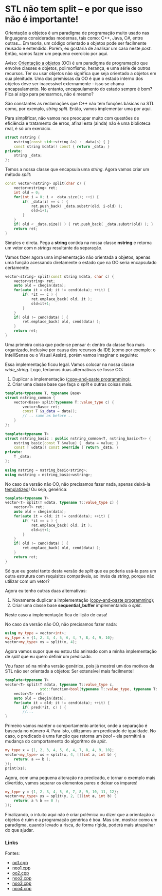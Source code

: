 # STL não tem split – e por que isso não é importante!

Orientação a objetos é um paradigma de programação muito usado nas  linguagens consideradas modernas, tais como: C++, Java, C#, entre  outras… Em teoria, um código orientado a objetos pode ser facilmente  reusado e entendido. Porém, eu gostaria de analisar um caso neste *post*. Então, vamos fazer um pequeno exercício por aqui.

Aviso: [Orientação a objetos](https://en.wikipedia.org/wiki/Object-oriented_programming) (OO) é um paradigma de programação que envolve classes e objetos,  polimorfismo, herança, e uma série de outros recursos. Ter  ou usar objetos não significa que seja orientado a objetos em sua  plenitude. Uma das premissas da OO é que o estado interno dos objetos  deve ser inacessível externamente – isso se chama encapsulamento. No  entanto, encapsulamento do estado sempre é bom? Fica aí algo para  pensarmos, não é mesmo?

São constantes as reclamações que C++ não tem funções básicas na STL como, por exemplo, *string split*. Então, vamos implementar uma por aqui.

Para simplificar, não vamos nos preocupar muito com questões de  eficiência e tratamento de erros, afinal esta (ainda) não é uma  biblioteca real, é só um exercício. 

```cpp
struct nstring {
    nstring(const std::string &s) : _data(s) { }
    const string &data() const { return _data; }
private:
    string _data;
};
```

Temos a nossa classe que encapsula uma *string*. Agora vamos criar um método *split*:

```cpp
const vector<nstring> split(char c) {
    vector<nstring> ret;
    int old = 0;
    for(int i = 0; i < _data.size(); ++i) {
        if( _data[i] == c ) {
            ret.push_back( _data.substr(old, i-old) );
            old=i+1;
        }
    }
    if( old < _data.size() ) { ret.push_back( _data.substr(old) ); }
    return ret;
}
```

Simples e direta. Pega a **string** contida na nossa classe **nstring** e retorna um vetor com n *strings* resultante da separação.

Vamos fazer agora uma implementação não orientada a objetos, apenas  uma função acessando diretamente o estado que na OO seria encapsulado  certamente:

```cpp
vector<string> split(const string &data, char c) {
    vector<string> ret;
    auto old = cbegin(data);
    for(auto it = old; it != cend(data); ++it) {
        if( *it == c ) {
            ret.emplace_back( old, it ); 
            old=it+1;
        }
    }
    if( old != cend(data) ) { 
        ret.emplace_back( old, cend(data) );
    }
    return ret;
}
```

Uma primeira coisa que pode-se pensar é: dentro da classe fica mais  organizado, inclusive por causa dos recursos da IDE (como por exemplo: o IntelliSense ou o Visual Assist), porém vamos imaginar o seguinte:

Essa implementação ficou legal. Vamos colocar na nossa classe *wide_string*. Logo, teríamos duas alternativas se fosse OO:

1. Duplicar a implementação ([copy-and-paste programming](https://en.wikipedia.org/wiki/Copy_and_paste_programming));
1. Criar uma classe base que faça o *split* e outras coisas mais.

```cpp
template<typename T, typename Base>
struct nstring_common {
    vector<Base> split(typename T::value_type c) {
        vector<Base> ret;
        const T &s_data = data();
        // .. same as before ..
    }   
};
 
template<typename T>
struct nstring_basic : public nstring_common<T, nstring_basic<T>> { 
    nstring_basic(const T &value) { _data = value; }
    const T &data() const override { return _data; } 
private:
    T _data;
};
 
using nstring = nstring_basic<string>;
using nwstring = nstring_basic<wstring>;
```

No caso da versão não OO, não precisamos fazer nada, apenas deixá-la [templatized](http://www.urbandictionary.com/define.php?term=templatized)! Ou seja, genérica:

```cpp
template<typename T>
vector<T> split(T &data, typename T::value_type c) {
    vector<T> ret;
    auto old = cbegin(data);
    for(auto it = old; it != cend(data); ++it) {
        if( *it == c ) {
            ret.emplace_back( old, it ); 
            old=it+1;
        }
    }
    if( old != cend(data) ) { 
        ret.emplace_back( old, cend(data) );
    }
    return ret;
}
```

Só que eu gostei tanto desta versão de *split* que eu poderia usá-la para um outra estrutura com requisitos compatíveis, ao invés da *string,* porque não utilizar com um vetor?

Agora eu tenho outras duas alternativas:

1. Novamente duplicar a implementação ([copy-and-paste programming](https://en.wikipedia.org/wiki/Copy_and_paste_programming));
1. Criar uma classe base **sequential_buffer** implementando o *split*.

Neste caso a implementação fica de lição de casa!

No caso da versão não OO, não precisamos fazer nada:

```cpp
using my_type = vector<int>;  
my_type x = {1, 2, 3, 4, 5, 6, 4, 7, 8, 4, 9, 10};
vector<my_type> xs = split(x, 4);
```

Agora vamos supor que eu estou tão animado com a minha implementação de *split* que eu quero definir um predicado.

Vou fazer só na minha versão genérica, pois já mostrei um dos motivos da STL não ser orientada a objetos: Ser extensível mais facilmente!

```cpp
template<typename T>
vector<T> split(T &data, typename T::value_type c, 
                std::function<bool(typename T::value_type, typename T::value_type)> pred) {
    vector<T> ret;
    auto old = cbegin(data);
    for(auto it = old; it != cend(data); ++it) {
        if( pred(*it, c) ) {
        //...
}
```

Primeiro vamos manter o comportamento anterior, onde a separação é  baseada no número 4. Para isto, utilizamos um predicado de igualdade. No caso, o predicado é uma função que retorna um *bool* – ela permitirá a mudança do comportamento do algoritmo de *split*.

```cpp
my_type x = {1, 2, 3, 4, 5, 6, 4, 7, 8, 4, 9, 10};
vector<my_type> xs = split(x, 4, [](int a, int b) {
    return( a == b );
}); 
print(xs);
```

Agora, com uma pequena alteração no predicado, e tornar o  exemplo mais divertido, vamos separar os elementos pares e deixar os  ímpares!

```cpp
my_type y = {1, 2, 3, 4, 5, 6, 7, 8, 9, 10, 11, 12};
vector<my_type> ys = split(y, 2, [](int a, int b) {
    return( a % b == 0 );
});
```

Finalizando, o intuito aqui não é criar polêmica ou dizer que a  orientação a objetos é ruim e a programação genérica é boa. Mas sim,  mostrar como um paradigma, quando levado a risca, de forma rígida,  poderá mais atrapalhar do que ajudar.

### Links

Fontes:

- [oo1.cpp](https://github.com/SimplyCpp/posts/blob/master/19_STL_nao_tem_split_e_por_que_isso_nao_e_importante/oo1.cpp)
- [noo1.cpp](https://github.com/SimplyCpp/posts/blob/master/19_STL_nao_tem_split_e_por_que_isso_nao_e_importante/noo1.cpp)
- [oo2.cpp](https://github.com/SimplyCpp/posts/blob/master/19_STL_nao_tem_split_e_por_que_isso_nao_e_importante/oo2.cpp)
- [noo2.cpp](https://github.com/SimplyCpp/posts/blob/master/19_STL_nao_tem_split_e_por_que_isso_nao_e_importante/noo2.cpp)
- [noo3.cpp](https://github.com/SimplyCpp/posts/blob/master/19_STL_nao_tem_split_e_por_que_isso_nao_e_importante/noo3.cpp)
- [noo4.cpp](https://github.com/SimplyCpp/posts/blob/master/19_STL_nao_tem_split_e_por_que_isso_nao_e_importante/noo4.cpp)